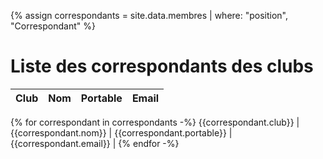 ---
---
{% assign correspondants = site.data.membres | where: "position", "Correspondant" %}

# Liste des correspondants des clubs

Club | Nom | Portable | Email
---|---|---|---
{% for correspondant in correspondants -%}
{{correspondant.club}} | {{correspondant.nom}} | {{correspondant.portable}} | {{correspondant.email}} |
{% endfor -%}